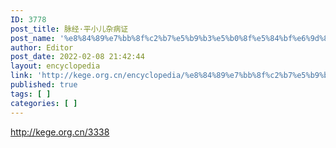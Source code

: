 ```yaml
---
ID: 3778
post_title: 脉经·平小儿杂病证
post_name: '%e8%84%89%e7%bb%8f%c2%b7%e5%b9%b3%e5%b0%8f%e5%84%bf%e6%9d%82%e7%97%85%e8%af%81'
author: Editor
post_date: 2022-02-08 21:42:44
layout: encyclopedia
link: 'http://kege.org.cn/encyclopedia/%e8%84%89%e7%bb%8f%c2%b7%e5%b9%b3%e5%b0%8f%e5%84%bf%e6%9d%82%e7%97%85%e8%af%81'
published: true
tags: [ ]
categories: [ ]
---
```

http://kege.org.cn/3338